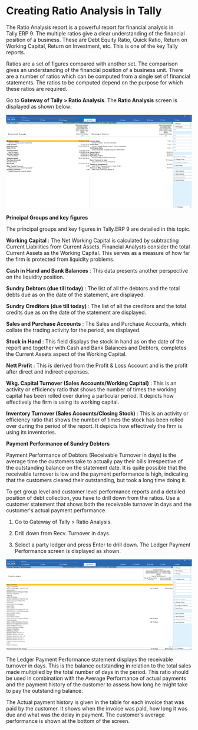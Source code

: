 # Creating Ratio Analysis in Tally #



The Ratio Analysis report is a powerful report for financial analysis in Tally.ERP 9. The multiple ratios give a clear understanding of the financial position of a business. These are Debt Equity Ratio, Quick Ratio, Return on Working Capital, Return on Investment, etc. This is one of the key Tally reports.

Ratios are a set of figures compared with another set. The comparison gives an understanding of the financial position of a business unit. There are a number of ratios which can be computed from a single set of financial statements. The ratios to be computed depend on the purpose for which these ratios are required.

Go to **Gateway of Tally > Ratio Analysis**. The **Ratio Analysis** screen is displayed as shown below:
 
 ![Alt text](https://github.com/Protontech-1803/General/blob/main/RatioAnalysisInTally/img/1.png)
 

**Principal Groups and key figures**

The principal groups and key figures in Tally.ERP 9 are detailed in this topic. 

**Working Capital** : The Net Working Capital is calculated by subtracting Current Liabilities from Current Assets. Financial Analysts consider the total Current Assets as the Working Capital. This serves as a measure of how far the firm is protected from liquidity problems. 

**Cash in Hand and Bank Balances** : This data presents another perspective on the liquidity position. 

**Sundry Debtors (due till today)** : The list of all the debtors and the total debts due as on the date of the statement, are displayed.

**Sundry Creditors (due till today)** : The list of all the creditors and the total credits due as on the date of the statement are displayed. 

**Sales and Purchase Accounts** : The Sales and Purchase Accounts, which collate the trading activity for the period, are displayed. 

**Stock in Hand** : This field displays the stock in hand as on the date of the report and together with Cash and Bank Balances and Debtors, completes the Current Assets aspect of the Working Capital. 

**Nett Profit** : This is derived from the Profit & Loss Account and is the profit after direct and indirect expenses. 

**Wkg. Capital Turnover (Sales Accounts/Working Capital)** : This is an activity or efficiency ratio that shows the number of times the working capital has been rolled over during a particular period. It depicts how effectively the firm is using its working capital. 

**Inventory Turnover (Sales Accounts/Closing Stock)** : This is an activity or efficiency ratio that shows the number of times the stock has been rolled over during the period of the report. It depicts how effectively the firm is using its inventories.

**Payment Performance of Sundry Debtors**

Payment Performance of Debtors (Receivable Turnover in days) is the average time the customers take to actually pay their bills irrespective of the outstanding balance on the statement date. It is quite possible that the receivable turnover is low and the payment performance is high, indicating that the customers cleared their outstanding, but took a long time doing it. 

To get group level and customer level performance reports and a detailed position of debt collection, you have to drill down from the ratios. Use a customer statement that shows both the receivable turnover in days and the customer's actual payment performance. 

1. Go to Gateway of Tally > Ratio Analysis.
 
2. Drill down from Recv. Turnover in days. 

3. Select a party ledger and press Enter to drill down. The Ledger Payment Performance screen is displayed as shown.


 ![Alt text](https://github.com/Protontech-1803/General/blob/main/RatioAnalysisInTally/img/2.png)	 

 
The Ledger Payment Performance statement displays the receivable turnover in days. This is the balance outstanding in relation to the total sales made multiplied by the total number of days in the period. This ratio should be used in combination with the Average Performance of actual payments and the payment history of the customer to assess how long he might take to pay the outstanding balance. 

The Actual payment history is given in the table for each invoice that was paid by the customer. It shows when the invoice was paid, how long it was due and what was the delay in payment. The customer's average performance is shown at the bottom of the screen. 



